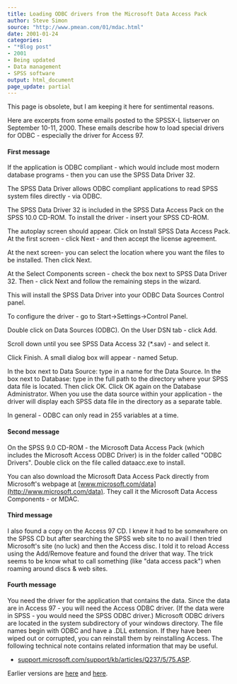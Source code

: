 ```yaml
---
title: Loading ODBC drivers from the Microsoft Data Access Pack
author: Steve Simon
source: "http://www.pmean.com/01/mdac.html"
date: 2001-01-24
categories:
- "*Blog post"
- 2001
- Being updated
- Data management
- SPSS software
output: html_document
page_update: partial
---
```


This page is obsolete, but I am keeping it here for sentimental reasons.

Here are excerpts from some emails posted to the SPSSX-L listserver on September 10-11, 2000. These emails describe how to load special drivers for ODBC - especially the driver for Access 97.

#### First message

If the application is ODBC compliant - which would include most modern database programs - then you can use the SPSS Data Driver 32. 

The SPSS Data Driver allows ODBC compliant applications to read SPSS system files directly - via ODBC. 

The SPSS Data Driver 32 is included in the SPSS Data Access Pack on the SPSS 10.0 CD-ROM. To install the driver - insert your SPSS CD-ROM. 

The autoplay screen should appear. Click on Install SPSS Data Access Pack. At the first screen - click Next - and then accept the license agreement. 

At the next screen- you can select the location where you want the files to be installed. Then click Next.

At the Select Components screen - check the box next to SPSS Data Driver 32. Then - click Next and follow the remaining steps in the wizard. 

This will install the SPSS Data Driver into your ODBC Data Sources Control panel.

To configure the driver - go to Start->Settings->Control Panel.

Double click on Data Sources (ODBC). On the User DSN tab - click Add.

Scroll down until you see SPSS Data Access 32 (*.sav) - and select it.

Click Finish. A small dialog box will appear - named Setup. 

In the box next to Data Source: type in a name for the Data Source. In the box next to Database: type in the full path to the directory where your SPSS data file is located. Then click OK. Click OK again on the Database Administrator. When you use the data source within your  application - the driver will display each SPSS data file in the directory as a separate table.

In general - ODBC can only read in 255 variables at a time.

#### Second message

On the SPSS 9.0 CD-ROM - the Microsoft Data Access Pack (which includes the Microsoft Access ODBC Driver) is in the folder called "ODBC Drivers". Double click on the file called dataacc.exe to install.

You can also download the Microsoft Data Access Pack directly from Microsoft's webpage at [www.microsoft.com/data](http://www.microsoft.com/data). They call it the Microsoft Data Access Components - or MDAC.

#### Third message

I also found a copy on the Access 97 CD. I knew it had to be somewhere on the SPSS CD but after searching the SPSS web site to no avail I then tried Microsoft's site (no luck) and then the Access disc. I told it to reload Access using the Add/Remove feature and found the driver that way. The trick seems to be know what to call something (like "data access pack") when roaming around discs & web sites.

#### Fourth message

You need the driver for the application that contains the data. Since the data are in Access 97 - you will need the Access ODBC driver. (If the data were in SPSS - you would need the SPSS ODBC driver.) Microsoft ODBC drivers are located in the system subdirectory of your windows directory. The file names begin with ODBC and have a .DLL extension. If they have been wiped out or corrupted, you can reinstall them by reinstalling Access. The following technical note contains related information that may be useful.

+ [support.microsoft.com/support/kb/articles/Q237/5/75.ASP](http://support.microsoft.com/support/kb/articles/Q237/5/75.ASP).

Earlier versions are [here][sim1] and [here][sim2].
 
[sim1]: http://www.pmean.com/01/mdac.html
[sim2]: http://new.pmean.com/loading-odbc-drivers/
